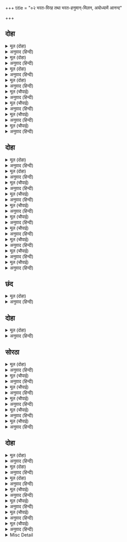 +++
title = "०२ भरत-विरह तथा भरत-हनुमान्-मिलन, अयोध्यामें आनन्द"

+++


## दोहा


<details><summary>मूल (दोहा)</summary>

रहा एक दिन अवधि कर अति आरत पुर लोग।  
जहँ तहँ सोचहिं नारि नर कृस तन राम बियोग॥
</details>

<details><summary>अनुवाद (हिन्दी)</summary>

(श्रीरामजीके लौटनेकी) अवधिका एक ही दिन बाकी रह गया, अतएव नगरके लोग बहुत आतुर (अधीर) हो रहे हैं। रामके वियोगमें दुबले हुए स्त्री-पुरुष जहाँ-तहाँ सोच (विचार) कर रहे हैं (कि क्या बात है, श्रीरामजी क्यों नहीं आये)।
</details>

<details><summary>मूल (दोहा)</summary>

सगुन होहिं सुंदर सकल मन प्रसन्न सब केर।  
प्रभु आगवन जनाव जनु नगर रम्य चहुँ फेर॥
</details>

<details><summary>अनुवाद (हिन्दी)</summary>

इतनेमें ही सब सुन्दर शकुन होने लगे और सबके मन प्रसन्न हो गये। नगर भी चारों ओरसे रमणीक हो गया। मानो ये सब-के-सब चिह्न प्रभुके (शुभ) आगमनको जना रहे हैं।
</details>

<details><summary>मूल (दोहा)</summary>

कौसल्यादि मातु सब मन अनंद अस होइ।  
आयउ प्रभु श्री अनुजजुत कहन चहत अब कोइ॥
</details>

<details><summary>अनुवाद (हिन्दी)</summary>

कौसल्या आदि सब माताओंके मनमें ऐसा आनन्द हो रहा है जैसे अभी कोई कहना ही चाहता है कि सीताजी और लक्ष्मणजीसहित प्रभु श्रीरामचन्द्रजी आ गये।
</details>

<details><summary>मूल (दोहा)</summary>

भरत नयन भुज दच्छिन फरकत बारहिं बार।  
जानि सगुन मन हरष अति लागे करन बिचार॥
</details>

<details><summary>अनुवाद (हिन्दी)</summary>

भरतजीकी दाहिनी आँख और दाहिनी भुजा बार-बार फड़क रही है। इसे शुभ शकुन जानकर उनके मनमें अत्यन्त हर्ष हुआ और वे विचार करने लगे—
</details>

<details><summary>मूल (चौपाई)</summary>

रहेउ एक दिन अवधि अधारा।  
समुझत मन दुख भयउ अपारा॥  
कारन कवन नाथ नहिं आयउ।  
जानि कुटिल किधौं मोहि बिसरायउ॥
</details>

<details><summary>अनुवाद (हिन्दी)</summary>

प्राणोंकी आधाररूप अवधिका एक ही दिन शेष रह गया। यह सोचते ही भरतजीके मनमें अपार दुःख हुआ। क्या कारण हुआ कि नाथ नहीं आये? प्रभुने कुटिल जानकर मुझे कहीं भुला तो नहीं दिया?॥ १॥
</details>

<details><summary>मूल (चौपाई)</summary>

अहह धन्य लछिमन बड़भागी।  
राम पदारबिंदु अनुरागी॥  
कपटी कुटिल मोहि प्रभु चीन्हा।  
ताते नाथ संग नहिं लीन्हा॥
</details>

<details><summary>अनुवाद (हिन्दी)</summary>

अहा हा! लक्ष्मण बड़े धन्य एवं बड़भागी हैं, जो श्रीरामचन्द्रजीके चरणारविन्दके प्रेमी हैं (अर्थात्  उनसे अलग नहीं हुए)। मुझे तो प्रभुने कपटी और कुटिल पहचान लिया, इसीसे नाथने मुझे साथ नहीं लिया!॥ २॥
</details>

<details><summary>मूल (चौपाई)</summary>

जौं करनी समुझै प्रभु मोरी।  
नहिं निस्तार कलप सत कोरी॥  
जन अवगुन प्रभु मान न काऊ।  
दीन बंधु अति मृदुल सुभाऊ॥
</details>

<details><summary>अनुवाद (हिन्दी)</summary>

(बात भी ठीक ही है, क्योंकि) यदि प्रभु मेरी करनीपर ध्यान दें, तो सौ करोड़ (असंख्य) कल्पोंतक भी मेरा निस्तार (छुटकारा) नहीं हो सकता। (परन्तु आशा इतनी ही है कि) प्रभु सेवकका अवगुण कभी नहीं मानते। वे दीनबन्धु हैं और अत्यन्त ही कोमल स्वभावके हैं॥ ३॥
</details>

<details><summary>मूल (चौपाई)</summary>

मोरे जियँ भरोस दृढ़ सोई।  
मिलिहहिं राम सगुन सुभ होई॥  
बीतें अवधि रहहिं जौं प्राना।  
अधम कवन जग मोहि समाना॥
</details>

<details><summary>अनुवाद (हिन्दी)</summary>

अतएव मेरे हृदयमें ऐसा पक्‍का भरोसा है कि श्रीरामजी अवश्य मिलेंगे, (क्योंकि) मुझे शकुन बड़े शुभ हो रहे हैं। किन्तु अवधि बीत जानेपर यदि मेरे प्राण रह गये तो जगत् में मेरे समान नीच कौन होगा?॥ ४॥
</details>

## दोहा


<details><summary>मूल (दोहा)</summary>

राम बिरह सागर महँ भरत मगन मन होत।  
बिप्र रूप धरि पवनसुत आइ गयउ जनु पोत॥ १(क)॥
</details>

<details><summary>अनुवाद (हिन्दी)</summary>

श्रीरामजीके विरह-समुद्रमें भरतजीका मन डूब रहा था, उसी समय पवनपुत्र हनुमान् जी ब्राह्मणका रूप धरकर इस प्रकार आ गये, मानो (उन्हें डूबनेसे बचानेके लिये) नाव आ गयी हो॥ १(क)॥
</details>

<details><summary>मूल (दोहा)</summary>

बैठे देखि कुसासन जटा मुकुट कृस गात।  
राम राम रघुपति जपत स्रवत नयन जलजात॥ १(ख)॥
</details>

<details><summary>अनुवाद (हिन्दी)</summary>

हनुमान् जी ने दुर्बलशरीर भरतजीको जटाओंका मुकुट बनाये, राम! राम! रघुपति! जपते और कमलके समान नेत्रोंसे (प्रेमाश्रुओंका) जल बहाते कुशके आसनपर बैठे देखा॥ १(ख)॥
</details>

<details><summary>मूल (चौपाई)</summary>

देखत हनूमान अति हरषेउ।  
पुलक गात लोचन जल बरषेउ॥  
मन महँ बहुत भाँति सुख मानी।  
बोलेउ श्रवन सुधा सम बानी॥
</details>

<details><summary>अनुवाद (हिन्दी)</summary>

उन्हें देखते ही हनुमान् जी अत्यन्त हर्षित हुए। उनका शरीर पुलकित हो गया, नेत्रोंसे (प्रेमाश्रुओंका) जल बरसने लगा। मनमें बहुत प्रकारसे सुख मानकर वे कानोंके लिये अमृतके समान वाणी बोले—॥ १॥
</details>

<details><summary>मूल (चौपाई)</summary>

जासु बिरहँ सोचहु दिन राती।  
रटहु निरंतर गुन गन पाँती॥  
रघुकुल तिलक सुजन सुखदाता।  
आयउ कुसल देव मुनि त्राता॥
</details>

<details><summary>अनुवाद (हिन्दी)</summary>

जिनके विरहमें आप दिन-रात सोच करते (घुलते) रहते हैं और जिनके गुण-समूहोंकी पंक्तियोंको आप निरन्तर रटते रहते हैं, वे ही रघुकुलके तिलक, सज्जनोंको सुख देनेवाले और देवताओं तथा मुनियोंके रक्षक श्रीरामजी सकुशल आ गये॥ २॥
</details>

<details><summary>मूल (चौपाई)</summary>

रिपु रन जीति सुजस सुर गावत।  
सीता सहित अनुज प्रभु आवत॥  
सुनत बचन बिसरे सब दूखा।  
तृषावंत जिमि पाइ पियूषा॥
</details>

<details><summary>अनुवाद (हिन्दी)</summary>

शत्रुको रणमें जीतकर सीताजी और लक्ष्मणजीसहित प्रभु आ रहे हैं; देवता उनका सुन्दर यश गा रहे हैं। ये वचन सुनते ही (भरतजीको) सारे दुःख भूल गये। जैसे प्यासा आदमी अमृत पाकर प्यासके दुःखको भूल जाय॥ ३॥
</details>

<details><summary>मूल (चौपाई)</summary>

को तुम्ह तात कहाँ ते आए।  
मोहि परम प्रिय बचन सुनाए॥  
मारुत सुत मैं कपि हनुमाना।  
नामु मोर सुनु कृपानिधाना॥
</details>

<details><summary>अनुवाद (हिन्दी)</summary>

(भरतजीने पूछा—) हे तात! तुम कौन हो? और कहाँसे आये हो? (जो) तुमने मुझको (ये) परम प्रिय (अत्यन्त आनन्द देनेवाले) वचन सुनाये। (हनुमान् जी ने कहा—) हे कृपानिधान! सुनिये, मैं पवनका पुत्र और जातिका वानर हूँ; मेरा नाम हनुमान् है॥ ४॥
</details>

<details><summary>मूल (चौपाई)</summary>

दीनबंधु रघुपति कर किंकर।  
सुनत भरत भेंटेउ उठि सादर॥  
मिलत प्रेम नहिं हृदयँ समाता।  
नयन स्रवत जल पुलकित गाता॥
</details>

<details><summary>अनुवाद (हिन्दी)</summary>

मैं दीनोंके बन्धु श्रीरघुनाथजीका दास हूँ। यह सुनते ही भरतजी उठकर आदरपूर्वक हनुमान् जी से गले लगकर मिले। मिलते समय प्रेम हृदयमें नहीं समाता। नेत्रोंसे (आनन्द और प्रेमके आँसुओंका) जल बहने लगा और शरीर पुलकित हो गया॥ ५॥
</details>

<details><summary>मूल (चौपाई)</summary>

कपि तव दरस सकल दुख बीते।  
मिले आजु मोहि राम पिरीते॥  
बार बार बूझी कुसलाता।  
तो कहुँ देउँ काह सुनु भ्राता॥
</details>

<details><summary>अनुवाद (हिन्दी)</summary>

(भरतजीने कहा—) हे हनुमान्! तुम्हारे दर्शनसे मेरे समस्त दुःख समाप्त हो गये (दुःखोंका अन्त हो गया)। (तुम्हारे रूपमें) आज मुझे प्यारे रामजी ही मिल गये। भरतजीने बार-बार कुशल पूछी (और कहा—) हे भाई! सुनो, (इस शुभ संवादके बदलेमें) तुम्हें क्या दूँ?॥ ६॥
</details>

<details><summary>मूल (चौपाई)</summary>

एहि संदेस सरिस जग माहीं।  
करि बिचार देखेउँ कछु नाहीं॥  
नाहिन तात उरिन मैं तोही।  
अब प्रभु चरित सुनावहु मोही॥
</details>

<details><summary>अनुवाद (हिन्दी)</summary>

इस सन्देशके समान (इसके बदलेमें देने लायक पदार्थ) जगत् में कुछ भी नहीं है, मैंने यह विचार कर देख लिया है। (इसलिये) हे तात! मैं तुमसे किसी प्रकार भी उऋण नहीं हो सकता। अब मुझे प्रभुका चरित्र (हाल) सुनाओ॥ ७॥
</details>

<details><summary>मूल (चौपाई)</summary>

तब हनुमंत नाइ पद माथा।  
कहे सकल रघुपति गुन गाथा॥  
कहु कपि कबहुँ कृपाल गोसाईं।  
सुमिरहिं मोहि दास की नाईं॥
</details>

<details><summary>अनुवाद (हिन्दी)</summary>

तब हनुमान् जी ने भरतजीके चरणोंमें मस्तक नवाकर श्रीरघुनाथजीकी सारी गुणगाथा कही। (भरतजीने पूछा—) हे हनुमान्! कहो, कृपालु स्वामी श्रीरामचन्द्रजी कभी मुझे अपने दासकी तरह याद भी करते हैं?॥८॥
</details>

## छंद


<details><summary>मूल (दोहा)</summary>

निज दास ज्यों रघुबंसभूषन कबहुँ मम सुमिरन करॺो।  
सुनि भरत बचन बिनीत अति कपि पुलकि तन चरनन्हि परॺो॥  
रघुबीर निज मुख जासु गुन गन कहत अग जग नाथ जो।  
काहे न होइ बिनीत परम पुनीत सदगुन सिंधु सो॥
</details>

<details><summary>अनुवाद (हिन्दी)</summary>

रघुवंशके भूषण श्रीरामजी क्या कभी अपने दासकी भाँति मेरा स्मरण करते रहे हैं? भरतजीके अत्यन्त नम्र वचन सुनकर हनुमान् जी पुलकित शरीर होकर उनके चरणोंपर गिर पड़े (और मनमें विचारने लगे कि) जो चराचरके स्वामी हैं वे श्रीरघुवीर अपने श्रीमुखसे जिनके गुणसमूहोंका वर्णन करते हैं, वे भरतजी ऐसे विनम्र, परम पवित्र और सद्‍‍गुणोंके समुद्र क्यों न हों?
</details>

## दोहा


<details><summary>मूल (दोहा)</summary>

राम प्रान प्रिय नाथ तुम्ह सत्य बचन मम तात।  
पुनि पुनि मिलत भरत सुनि हरष न हृदयँ समात॥ २(क)॥
</details>

<details><summary>अनुवाद (हिन्दी)</summary>

(हनुमान् जी ने कहा—) हे नाथ! आप श्रीरामजीको प्राणोंके समान प्रिय हैं, हे तात! मेरा वचन सत्य है। यह सुनकर भरतजी बार-बार मिलते हैं, हृदयमें हर्ष समाता नहीं है॥ २(क)॥
</details>

## सोरठा


<details><summary>मूल (दोहा)</summary>

भरत चरन सिरु नाइ तुरित गयउ कपि राम पहिं।  
कही कुसल सब जाइ हरषि चलेउ प्रभु जान चढ़ि॥ २(ख)॥
</details>

<details><summary>अनुवाद (हिन्दी)</summary>

फिर भरतजीके चरणोंमें सिर नवाकर हनुमान् जी तुरंत ही श्रीरामजीके पास (लौट) गये और जाकर उन्होंने सब कुशल कही। तब प्रभु हर्षित होकर विमानपर चढ़कर चले॥ २(ख)॥
</details>

<details><summary>मूल (चौपाई)</summary>

हरषि भरत कोसलपुर आए।  
समाचार सब गुरहि सुनाए॥  
पुनि मंदिर महँ बात जनाई।  
आवत नगर कुसल रघुराई॥
</details>

<details><summary>अनुवाद (हिन्दी)</summary>

इधर भरतजी भी हर्षित होकर अयोध्यापुरीमें आये और उन्होंने गुरुजीको सब समाचार सुनाया। फिर राजमहलमें खबर जनायी कि श्रीरघुनाथजी कुशलपूर्वक नगरको आ रहे हैं॥ १॥
</details>

<details><summary>मूल (चौपाई)</summary>

सुनत सकल जननीं उठि धाईं।  
कहि प्रभु कुसल भरत समुझाईं॥  
समाचार पुरबासिन्ह पाए।  
नर अरु नारि हरषि सब धाए॥
</details>

<details><summary>अनुवाद (हिन्दी)</summary>

खबर सुनते ही सब माताएँ उठ दौड़ीं। भरतजीने प्रभुकी कुशल कहकर सबको समझाया। नगरनिवासियोंने यह समाचार पाया, तो स्त्री-पुरुष सभी हर्षित होकर दौड़े॥ २॥
</details>

<details><summary>मूल (चौपाई)</summary>

दधि दुर्बा रोचन फल फूला।  
नव तुलसी दल मंगल मूला॥  
भरि भरि हेम थार भामिनी।  
गावत चलिं सिंधुरगामिनी॥
</details>

<details><summary>अनुवाद (हिन्दी)</summary>

(श्रीरामजीके स्वागतके लिये) दही, दूब, गोरोचन, फल, फूल और मङ्गलके मूल नवीन तुलसीदल आदि वस्तुएँ सोनेके थालोंमें भर-भरकर हथिनीकी-सी चालवाली सौभाग्यवती स्त्रियाँ (उन्हें लेकर) गाती हुई चलीं॥ ३॥
</details>

<details><summary>मूल (चौपाई)</summary>

जे जैसेहिं तैसेहिं उठि धावहिं।  
बाल बृद्ध कहँ संग न लावहिं॥  
एक एकन्ह कहँ बूझहिं भाई।  
तुम्ह देखे दयाल रघुराई॥
</details>

<details><summary>अनुवाद (हिन्दी)</summary>

जो जैसे हैं (जहाँ जिस दशामें हैं) वे वैसे ही (वहींसे उसी दशामें) उठ दौड़ते हैं। (देर हो जानेके डरसे) बालकों और बूढ़ोंको कोई साथ नहीं लाते। एक दूसरेसे पूछते हैं—भाई! तुमने दयालु श्रीरघुनाथजीको देखा है?॥ ४॥
</details>

<details><summary>मूल (चौपाई)</summary>

अवधपुरी प्रभु आवत जानी।  
भई सकल सोभा कै खानी॥  
बहइ सुहावन त्रिबिध समीरा।  
भइ सरजू अति निर्मल नीरा॥
</details>

<details><summary>अनुवाद (हिन्दी)</summary>

प्रभुको आते जानकर अवधपुरी सम्पूर्ण शोभाओंकी खान हो गयी। तीनों प्रकारकी सुन्दर वायु बहने लगी। सरयूजी अति निर्मल जलवाली हो गयीं (अर्थात्  सरयूजीका जल अत्यन्त निर्मल हो गया)॥ ५॥
</details>

## दोहा


<details><summary>मूल (दोहा)</summary>

हरषित गुर परिजन अनुज भूसुर बृंद समेत।  
चले भरत मन प्रेम अति सन्मुख कृपानिकेत॥ ३(क)॥
</details>

<details><summary>अनुवाद (हिन्दी)</summary>

गुरु वसिष्ठजी, कुटुम्बी, छोटे भाई शत्रुघ्न तथा ब्राह्मणोंके समूहके साथ हर्षित होकर भरतजी अत्यन्त प्रेमपूर्ण मनसे कृपाधाम श्रीरामजीके सामने (अर्थात् उनकी अगवानीके लिये) चले॥ ३(क)॥
</details>

<details><summary>मूल (दोहा)</summary>

बहुतक चढ़ीं अटारिन्ह निरखहिं गगन बिमान।  
देखि मधुर सुर हरषित करहिं सुमंगल गान॥ ३(ख)॥
</details>

<details><summary>अनुवाद (हिन्दी)</summary>

बहुत-सी स्त्रियाँ अटारियोंपर चढ़ीं आकाशमें विमान देख रही हैं और उसे देखकर हर्षित होकर मीठे स्वरसे सुन्दर मङ्गलगीत गा रही हैं॥ ३(ख)॥
</details>

<details><summary>मूल (दोहा)</summary>

राका ससि रघुपति पुर सिंधु देखि हरषान।  
बढ़ॺो कोलाहल करत जनु नारि तरंग समान॥ ३(ग)॥
</details>

<details><summary>अनुवाद (हिन्दी)</summary>

श्रीरघुनाथजी पूर्णिमाके चन्द्रमा हैं, तथा अवधपुर समुद्र है, जो उस पूर्णचन्द्रको देखकर हर्षित हो रहा है और शोर करता हुआ बढ़ रहा है (इधर-उधर दौड़ती हुई) स्त्रियाँ उसकी तरङ्गोंके समान लगती हैं॥ ३(ग)॥
</details>

<details><summary>मूल (चौपाई)</summary>

इहाँ भानुकुल कमल दिवाकर।  
कपिन्ह देखावत नगर मनोहर॥  
सुनु कपीस अंगद लंकेसा।  
पावन पुरी रुचिर यह देसा॥
</details>

<details><summary>अनुवाद (हिन्दी)</summary>

यहाँ (विमानपरसे) सूर्यकुलरूपी कमलके प्रफुल्लित करनेवाले सूर्य श्रीरामजी वानरोंको मनोहर नगर दिखला रहे हैं। (वे कहते हैं—) हे सुग्रीव! हे अंगद! हे लंकापति विभीषण! सुनो। यह पुरी पवित्र है और यह देश सुन्दर है॥ १॥
</details>

<details><summary>मूल (चौपाई)</summary>

जद्यपि सब बैकुंठ बखाना।  
बेद पुरान बिदित जगु जाना॥  
अवधपुरी सम प्रिय नहिं सोऊ।  
यह प्रसंग जानइ कोउ कोऊ॥
</details>

<details><summary>अनुवाद (हिन्दी)</summary>

यद्यपि सबने वैकुण्ठकी बड़ाई की है—यह वेद-पुराणोंमें प्रसिद्ध है और जगत्  जानता है, परन्तु अवधपुरीके समान मुझे वह भी प्रिय नहीं है। यह बात (भेद) कोई-कोई (विरले ही) जानते हैं॥ २॥
</details>

<details><summary>मूल (चौपाई)</summary>

जन्मभूमि मम पुरी सुहावनि।  
उत्तर दिसि बह सरजू पावनि॥  
जा मज्जन ते बिनहिं प्रयासा।  
मम समीप नर पावहिं बासा॥
</details>

<details><summary>अनुवाद (हिन्दी)</summary>

यह सुहावनी पुरी मेरी जन्मभूमि है। इसके उत्तर दिशामें (जीवोंको) पवित्र करनेवाली सरयू नदी बहती है, जिसमें स्नान करनेसे मनुष्य बिना ही परिश्रम मेरे समीप निवास (सामीप्य मुक्ति) पा जाते हैं॥ ३॥
</details>

<details><summary>मूल (चौपाई)</summary>

अति प्रिय मोहि इहाँ के बासी।  
मम धामदा पुरी सुख रासी॥  
हरषे सब कपि सुनि प्रभु बानी।  
धन्य अवध जो राम बखानी॥
</details>

<details><summary>अनुवाद (हिन्दी)</summary>

यहाँके निवासी मुझे बहुत ही प्रिय हैं। यह पुरी सुखकी राशि और मेरे परमधामको देनेवाली है। प्रभुकी वाणी सुनकर सब वानर हर्षित हुए (और कहने लगे कि) जिस अवधकी स्वयं श्रीरामजीने बड़ाई की, वह (अवश्य ही) धन्य है॥ ४॥
</details>

<details><summary>Misc Detail</summary>


</details>
